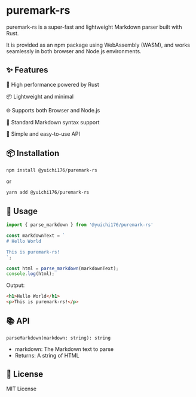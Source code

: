 # puremark-rs
puremark-rs is a super-fast and lightweight Markdown parser built with Rust.

It is provided as an npm package using WebAssembly (WASM), and works seamlessly in both browser and Node.js environments.

## ✨ Features
🚀 High performance powered by Rust

📦 Lightweight and minimal

🌐 Supports both Browser and Node.js

📜 Standard Markdown syntax support

🔧 Simple and easy-to-use API

## 📦 Installation
```bash
npm install @yuichi176/puremark-rs
```
or
```bash
yarn add @yuichi176/puremark-rs
```

## 🚀 Usage
```javascript
import { parse_markdown } from '@yuichi176/puremark-rs'

const markdownText = `
# Hello World

This is puremark-rs!
`;

const html = parse_markdown(markdownText);
console.log(html);
```
Output:

```html
<h1>Hello World</h1>
<p>This is puremark-rs!</p>
```

## 📚 API
`parseMarkdown(markdown: string): string`

- markdown: The Markdown text to parse 
- Returns: A string of HTML

## 📄 License
MIT License
